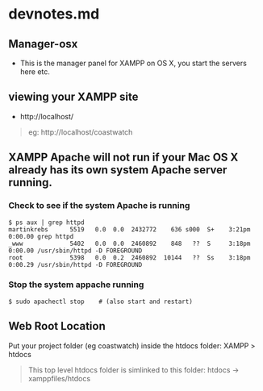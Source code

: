 # devnotes.md

## Manager-osx

- This is the manager panel for XAMPP on OS X, you start the servers here etc.

## viewing your XAMPP site
- http://localhost/<your project folder name>

> eg: http://localhost/coastwatch

## XAMPP Apache will not run if your Mac OS X already has its own system Apache server running.

### Check to see if the system Apache is running
```
$ ps aux | grep httpd
martinkrebs      5519   0.0  0.0  2432772    636 s000  S+    3:21pm   0:00.00 grep httpd
_www             5402   0.0  0.0  2460892    848   ??  S     3:18pm   0:00.00 /usr/sbin/httpd -D FOREGROUND
root             5398   0.0  0.2  2460892  10144   ??  Ss    3:18pm   0:00.29 /usr/sbin/httpd -D FOREGROUND
```

### Stop the system appache running
```
$ sudo apachectl stop    # (also start and restart)
```

## Web Root Location

Put your project folder (eg coastwatch) inside the htdocs folder:
XAMPP > htdocs

> This top level htdocs folder is simlinked to this folder:
> htdocs -> xamppfiles/htdocs
